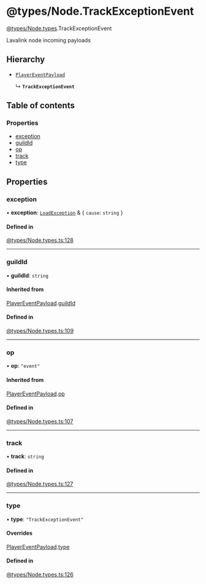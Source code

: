 # @types/Node.TrackExceptionEvent

[@types/Node.types](../Node.types.md).TrackExceptionEvent

Lavalink node incoming payloads

## Hierarchy

- [`PlayerEventPayload`](Node.types.PlayerEventPayload.md)

  ↳ **`TrackExceptionEvent`**

## Table of contents

### Properties

- [exception](Node.types.TrackExceptionEvent.md#exception)
- [guildId](Node.types.TrackExceptionEvent.md#guildid)
- [op](Node.types.TrackExceptionEvent.md#op)
- [track](Node.types.TrackExceptionEvent.md#track)
- [type](Node.types.TrackExceptionEvent.md#type)

## Properties

### exception

• **exception**: [`LoadException`](../REST.types.md#loadexception) & \{ `cause`: `string`  \}

#### Defined in

[@types/Node.types.ts:128](https://github.com/hmes98318/LavaShark/blob/bdb5d6203c6316405b9087cfd884b2899d298a4f/src/@types/Node.types.ts#L128)

___

### guildId

• **guildId**: `string`

#### Inherited from

[PlayerEventPayload](Node.types.PlayerEventPayload.md).[guildId](Node.types.PlayerEventPayload.md#guildid)

#### Defined in

[@types/Node.types.ts:109](https://github.com/hmes98318/LavaShark/blob/bdb5d6203c6316405b9087cfd884b2899d298a4f/src/@types/Node.types.ts#L109)

___

### op

• **op**: ``"event"``

#### Inherited from

[PlayerEventPayload](Node.types.PlayerEventPayload.md).[op](Node.types.PlayerEventPayload.md#op)

#### Defined in

[@types/Node.types.ts:107](https://github.com/hmes98318/LavaShark/blob/bdb5d6203c6316405b9087cfd884b2899d298a4f/src/@types/Node.types.ts#L107)

___

### track

• **track**: `string`

#### Defined in

[@types/Node.types.ts:127](https://github.com/hmes98318/LavaShark/blob/bdb5d6203c6316405b9087cfd884b2899d298a4f/src/@types/Node.types.ts#L127)

___

### type

• **type**: ``"TrackExceptionEvent"``

#### Overrides

[PlayerEventPayload](Node.types.PlayerEventPayload.md).[type](Node.types.PlayerEventPayload.md#type)

#### Defined in

[@types/Node.types.ts:126](https://github.com/hmes98318/LavaShark/blob/bdb5d6203c6316405b9087cfd884b2899d298a4f/src/@types/Node.types.ts#L126)
